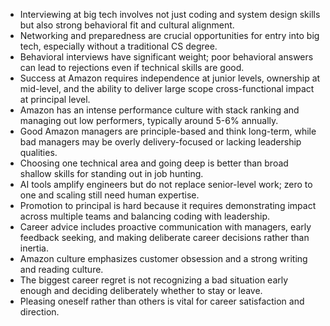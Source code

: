 - Interviewing at big tech involves not just coding and system design skills but also strong behavioral fit and cultural alignment.
- Networking and preparedness are crucial opportunities for entry into big tech, especially without a traditional CS degree.
- Behavioral interviews have significant weight; poor behavioral answers can lead to rejections even if technical skills are good.
- Success at Amazon requires independence at junior levels, ownership at mid-level, and the ability to deliver large scope cross-functional impact at principal level.
- Amazon has an intense performance culture with stack ranking and managing out low performers, typically around 5-6% annually.
- Good Amazon managers are principle-based and think long-term, while bad managers may be overly delivery-focused or lacking leadership qualities.
- Choosing one technical area and going deep is better than broad shallow skills for standing out in job hunting.
- AI tools amplify engineers but do not replace senior-level work; zero to one and scaling still need human expertise.
- Promotion to principal is hard because it requires demonstrating impact across multiple teams and balancing coding with leadership.
- Career advice includes proactive communication with managers, early feedback seeking, and making deliberate career decisions rather than inertia.
- Amazon culture emphasizes customer obsession and a strong writing and reading culture.
- The biggest career regret is not recognizing a bad situation early enough and deciding deliberately whether to stay or leave.
- Pleasing oneself rather than others is vital for career satisfaction and direction.